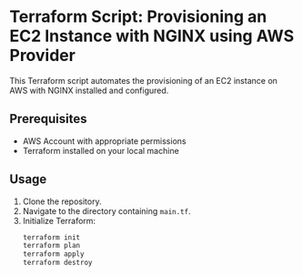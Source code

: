 # Terraform Script: Provisioning an EC2 Instance with NGINX using AWS Provider

This Terraform script automates the provisioning of an EC2 instance on AWS with NGINX installed and configured.

## Prerequisites

- AWS Account with appropriate permissions
- Terraform installed on your local machine

## Usage

1. Clone the repository.
2. Navigate to the directory containing `main.tf`.
3. Initialize Terraform:
   ```bash
   terraform init
   terraform plan
   terraform apply 
   terraform destroy 
